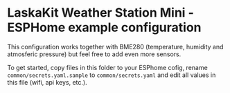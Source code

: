 # LaskaKit Weather Station Mini - ESPHome example configuration

This configuration works together with BME280 (temperature, humidity and atmosferic pressure) but feel free to add even more sensors. 

To get started, copy files in this folder to your ESPhome cofig, rename `common/secrets.yaml.sample` to `common/secrets.yaml` and edit all values in this file (wifi, api keys, etc.).